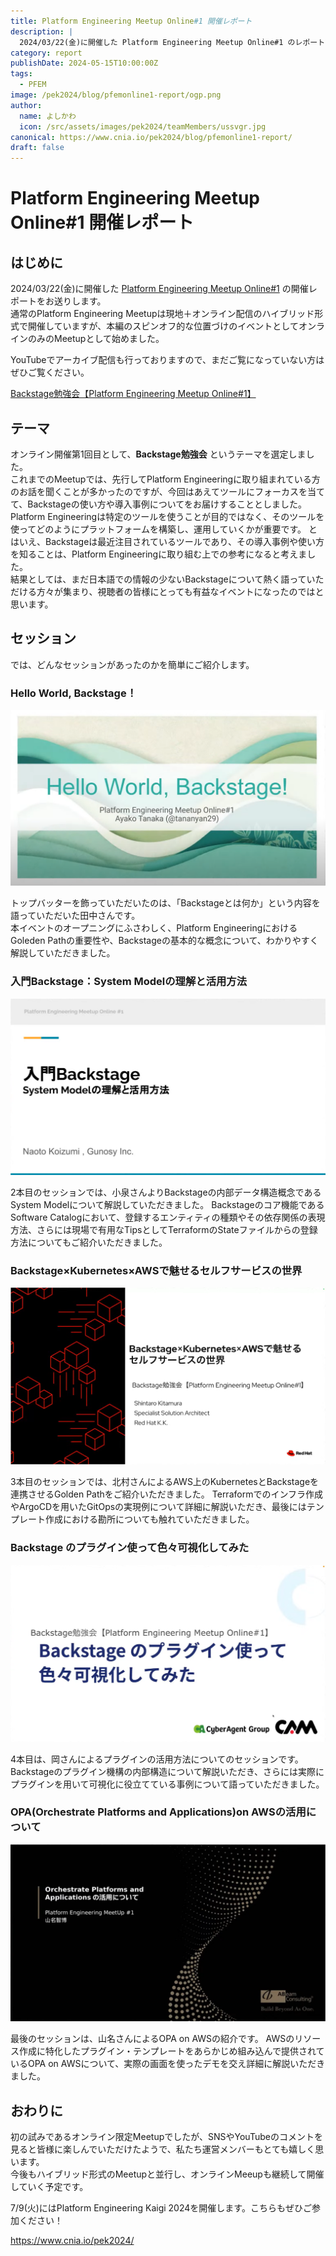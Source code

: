 ```yaml
---
title: Platform Engineering Meetup Online#1 開催レポート
description: |
  2024/03/22(金)に開催した Platform Engineering Meetup Online#1 のレポートです。
category: report
publishDate: 2024-05-15T10:00:00Z
tags:
  - PFEM
image: /pek2024/blog/pfemonline1-report/ogp.png
author:
  name: よしかわ
  icon: /src/assets/images/pek2024/teamMembers/ussvgr.jpg
canonical: https://www.cnia.io/pek2024/blog/pfemonline1-report/
draft: false
---
```


# Platform Engineering Meetup Online#1 開催レポート

## はじめに

2024/03/22(金)に開催した [Platform Engineering Meetup Online#1](https://platformengineering.connpass.com/event/311665/) の開催レポートをお送りします。  
通常のPlatform Engineering Meetupは現地＋オンライン配信のハイブリッド形式で開催していますが、本編のスピンオフ的な位置づけのイベントとしてオンラインのみのMeetupとして始めました。

YouTubeでアーカイブ配信も行っておりますので、まだご覧になっていない方はぜひご覧ください。

[Backstage勉強会【Platform Engineering Meetup Online#1】](https://www.youtube.com/watch?v=koMsUFOar88)

## テーマ

オンライン開催第1回目として、**Backstage勉強会** というテーマを選定しました。  
これまでのMeetupでは、先行してPlatform Engineeringに取り組まれている方のお話を聞くことが多かったのですが、今回はあえてツールにフォーカスを当てて、Backstageの使い方や導入事例についてをお届けすることとしました。
Platform Engineeringは特定のツールを使うことが目的ではなく、そのツールを使ってどのようにプラットフォームを構築し、運用していくかが重要です。
とはいえ、Backstageは最近注目されているツールであり、その導入事例や使い方を知ることは、Platform Engineeringに取り組む上での参考になると考えました。  
結果としては、まだ日本語での情報の少ないBackstageについて熱く語っていただける方々が集まり、視聴者の皆様にとっても有益なイベントになったのではと思います。

## セッション

では、どんなセッションがあったのかを簡単にご紹介します。

### Hello World, Backstage！

![](../../../public/pek2024/blog/pfemonline1-report/session1.png)

トップバッターを飾っていただいたのは、「Backstageとは何か」という内容を語っていただいた田中さんです。  
本イベントのオープニングにふさわしく、Platform EngineeringにおけるGoleden Pathの重要性や、Backstageの基本的な概念について、わかりやすく解説していただきました。

### 入門Backstage：System Modelの理解と活用方法

![](../../../public/pek2024/blog/pfemonline1-report/session2.png)

2本目のセッションでは、小泉さんよりBackstageの内部データ構造概念であるSystem Modelについて解説していただきました。
Backstageのコア機能であるSoftware Catalogにおいて、登録するエンティティの種類やその依存関係の表現方法、さらには現場で有用なTipsとしてTerraformのStateファイルからの登録方法についてもご紹介いただきました。

### Backstage×Kubernetes×AWSで魅せるセルフサービスの世界

![](../../../public/pek2024/blog/pfemonline1-report/session3.png)

3本目のセッションでは、北村さんによるAWS上のKubernetesとBackstageを連携させるGolden Pathをご紹介いただきました。
Terraformでのインフラ作成やArgoCDを用いたGitOpsの実現例について詳細に解説いただき、最後にはテンプレート作成における勘所についても触れていただきました。

### Backstage のプラグイン使って色々可視化してみた

![](../../../public/pek2024/blog/pfemonline1-report/session4.png)

4本目は、岡さんによるプラグインの活用方法についてのセッションです。
Backstageのプラグイン機構の内部構造について解説いただき、さらには実際にプラグインを用いて可視化に役立てている事例について語っていただきました。

### OPA(Orchestrate Platforms and Applications)on AWSの活用について

![](../../../public/pek2024/blog/pfemonline1-report/session5.png)

最後のセッションは、山名さんによるOPA on AWSの紹介です。
AWSのリソース作成に特化したプラグイン・テンプレートをあらかじめ組み込んで提供されているOPA on AWSについて、実際の画面を使ったデモを交え詳細に解説いただきました。

## おわりに

初の試みであるオンライン限定Meetupでしたが、SNSやYouTubeのコメントを見ると皆様に楽しんでいただけたようで、私たち運営メンバーもとても嬉しく思います。  
今後もハイブリッド形式のMeetupと並行し、オンラインMeeupも継続して開催していく予定です。

7/9(火)にはPlatform Engineering Kaigi 2024を開催します。こちらもぜひご参加ください！

https://www.cnia.io/pek2024/
